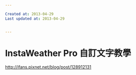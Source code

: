```yaml
---

Created at: 2013-04-29
Last updated at: 2013-04-29


---
```


# InstaWeather Pro 自訂文字教學


<http://ifans.pixnet.net/blog/post/128912131>

